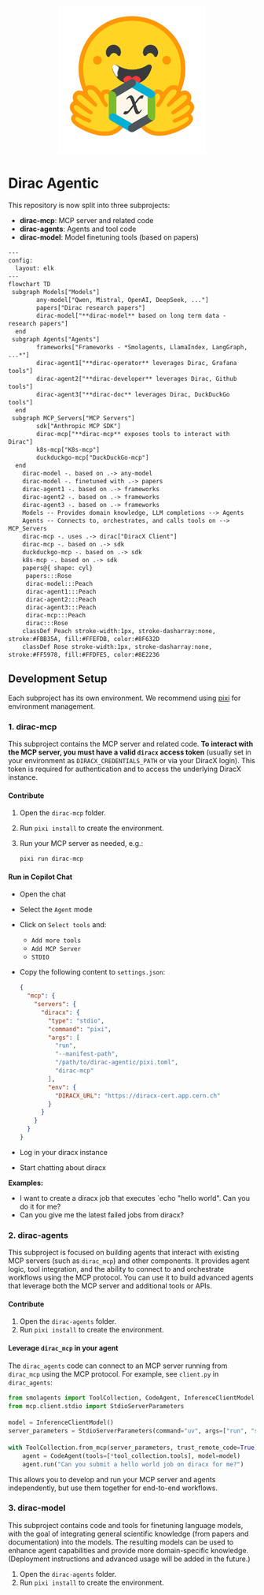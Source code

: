 <p align="center">
  <img alt="Dirac HF Logo" src="public/dirac_agentic.png" width="300" >
</p>

# Dirac Agentic

This repository is now split into three subprojects:

- **dirac-mcp**: MCP server and related code
- **dirac-agents**: Agents and tool code
- **dirac-model**: Model finetuning tools (based on papers)


```mermaid
---
config:
  layout: elk
---
flowchart TD
 subgraph Models["Models"]
        any-model["Qwen, Mistral, OpenAI, DeepSeek, ..."]
        papers["Dirac research papers"]
        dirac-model["**dirac-model** based on long term data - research papers"]
  end
 subgraph Agents["Agents"]
        frameworks["Frameworks - *Smolagents, LlamaIndex, LangGraph, ...*"]
        dirac-agent1["**dirac-operator** leverages Dirac, Grafana tools"]
        dirac-agent2["**dirac-developer** leverages Dirac, Github tools"]
        dirac-agent3["**dirac-doc** leverages Dirac, DuckDuckGo tools"]
  end
 subgraph MCP_Servers["MCP Servers"]
        sdk["Anthropic MCP SDK"]
        dirac-mcp["**dirac-mcp** exposes tools to interact with Dirac"]
        k8s-mcp["K8s-mcp"]
        duckduckgo-mcp["DuckDuckGo-mcp"]
  end
    dirac-model -. based on .-> any-model
    dirac-model -. finetuned with .-> papers
    dirac-agent1 -. based on .-> frameworks
    dirac-agent2 -. based on .-> frameworks
    dirac-agent3 -. based on .-> frameworks
    Models -- Provides domain knowledge, LLM completions --> Agents
    Agents -- Connects to, orchestrates, and calls tools on --> MCP_Servers
    dirac-mcp -. uses .-> dirac["DiracX Client"]
    dirac-mcp -. based on .-> sdk
    duckduckgo-mcp -. based on .-> sdk
    k8s-mcp -. based on .-> sdk
    papers@{ shape: cyl}
     papers:::Rose
     dirac-model:::Peach
     dirac-agent1:::Peach
     dirac-agent2:::Peach
     dirac-agent3:::Peach
     dirac-mcp:::Peach
     dirac:::Rose
    classDef Peach stroke-width:1px, stroke-dasharray:none, stroke:#FBB35A, fill:#FFEFDB, color:#8F632D
    classDef Rose stroke-width:1px, stroke-dasharray:none, stroke:#FF5978, fill:#FFDFE5, color:#8E2236
```



## Development Setup

Each subproject has its own environment. We recommend using [pixi](https://prefix.dev/docs/pixi/) for environment management.

### 1. dirac-mcp

This subproject contains the MCP server and related code. **To interact with the MCP server, you must have a valid `diracx` access token** (usually set in your environment as `DIRACX_CREDENTIALS_PATH` or via your DiracX login). This token is required for authentication and to access the underlying DiracX instance.

#### Contribute

1. Open the `dirac-mcp` folder.
2. Run `pixi install` to create the environment.
4. Run your MCP server as needed, e.g.:

   ```bash
   pixi run dirac-mcp
   ```


#### Run in Copilot Chat

- Open the chat
- Select the `Agent` mode
- Click on `Select tools` and:
  - `Add more tools`
  - `Add MCP Server`
  - `STDIO`

- Copy the following content to `settings.json`:

  ```json
  {
    "mcp": {
      "servers": {
        "diracx": {
          "type": "stdio",
          "command": "pixi",
          "args": [
            "run",
            "--manifest-path",
            "/path/to/dirac-agentic/pixi.toml",
            "dirac-mcp"
          ],
          "env": {
            "DIRACX_URL": "https://diracx-cert.app.cern.ch"
          }
        }
      }
    }
  }
  ```

- Log in your diracx instance
- Start chatting about diracx

**Examples:**
- I want to create a diracx job that executes `echo "hello world". Can you do it for me?
- Can you give me the latest failed jobs from diracx?

### 2. dirac-agents

This subproject is focused on building agents that interact with existing MCP servers (such as `dirac_mcp`) and other components. It provides agent logic, tool integration, and the ability to connect to and orchestrate workflows using the MCP protocol. You can use it to build advanced agents that leverage both the MCP server and additional tools or APIs.

#### Contribute

1. Open the `dirac-agents` folder.
2. Run `pixi install` to create the environment.

#### Leverage `dirac_mcp` in your agent

The `dirac_agents` code can connect to an MCP server running from `dirac_mcp` using the MCP protocol. For example, see `client.py` in `dirac_agents`:

```python
from smolagents import ToolCollection, CodeAgent, InferenceClientModel
from mcp.client.stdio import StdioServerParameters

model = InferenceClientModel()
server_parameters = StdioServerParameters(command="uv", args=["run", "server.py"])

with ToolCollection.from_mcp(server_parameters, trust_remote_code=True) as tool_collection:
    agent = CodeAgent(tools=[*tool_collection.tools], model=model)
    agent.run("Can you submit a hello world job on diracx for me?")
```

This allows you to develop and run your MCP server and agents independently, but use them together for end-to-end workflows.

### 3. dirac-model

This subproject contains code and tools for finetuning language models, with the goal of integrating general scientific knowledge (from papers and documentation) into the models. The resulting models can be used to enhance agent capabilities and provide more domain-specific knowledge. (Deployment instructions and advanced usage will be added in the future.)

1. Open the `dirac-agents` folder.
2. Run `pixi install` to create the environment.
